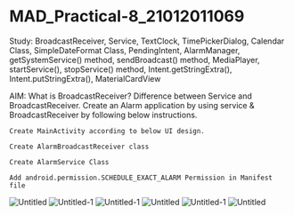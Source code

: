 # MAD_Practical-8_21012011069
Study: BroadcastReceiver, Service, TextClock, TimePickerDialog, Calendar Class, SimpleDateFormat Class, PendingIntent, AlarmManager, getSystemService() method, sendBroadcast() method, MediaPlayer, startService(), stopService() method, Intent.getStringExtra(), Intent.putStringExtra(), MaterialCardView

AIM: What is BroadcastReceiver? Difference between Service and BroadcastReceiver. Create an Alarm application by using service & BroadcastReceiver by following below instructions.

    Create MainActivity according to below UI design.

    Create AlarmBroadcastReceiver class

    Create AlarmService Class

    Add android.permission.SCHEDULE_EXACT_ALARM Permission in Manifest file
  ![Untitled](https://github.com/Patelbhoomi122/MAD_Practical-8_21012011069/assets/98692265/d20d59fb-32cc-4eb6-abde-5dc29903e1cd)
 ![Untitled-1](https://github.com/Patelbhoomi122/MAD_Practical-8_21012011069/assets/98692265/e7421cfc-e765-468a-9db3-6d671175c26b)
![Untitled-1](https://github.com/Patelbhoomi122/MAD_Practical-8_21012011069/assets/98692265/a75b6c60-d95c-426c-b2fc-099295cf1709)
![Untitled](https://github.com/Patelbhoomi122/MAD_Practical-8_21012011069/assets/98692265/7e94025e-f24a-433f-be7c-a8454b409fbe)
![Untitled-1](https://github.com/Patelbhoomi122/MAD_Practical-8_21012011069/assets/98692265/2e2651bc-4afe-43c3-a167-300b5871af9e)
![Untitled](https://github.com/Patelbhoomi122/MAD_Practical-8_21012011069/assets/98692265/d2ef7e6a-ed83-412c-8992-d2cd49fdb7af)
